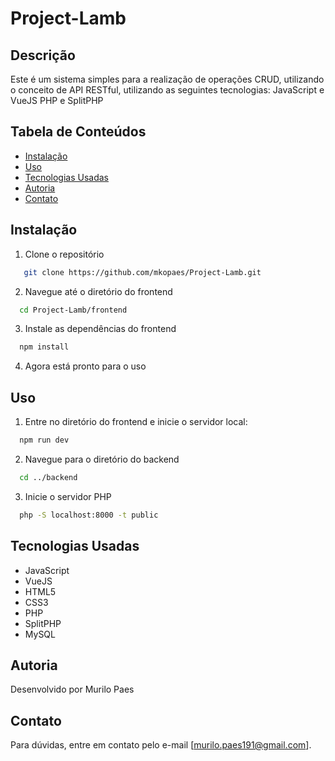 # Project-Lamb

## Descrição
Este é um sistema simples para a realização de operações CRUD, utilizando o conceito de API RESTful, utilizando as seguintes tecnologias: 
JavaScript e VueJS
PHP e SplitPHP

## Tabela de Conteúdos
- [Instalação](#instalação)
- [Uso](#uso)
- [Tecnologias Usadas](#tecnologias-usadas)
- [Autoria](#autoria)
- [Contato](#contato)

## Instalação
1. Clone o repositório
```bash
   git clone https://github.com/mkopaes/Project-Lamb.git
```
2. Navegue até o diretório do frontend
```bash
  cd Project-Lamb/frontend
```
3. Instale as dependências do frontend
```bash
  npm install
```
4. Agora está pronto para o uso

## Uso
1. Entre no diretório do frontend e inicie o servidor local:
```bash
  npm run dev
```
2. Navegue para o diretório do backend
```bash
  cd ../backend
```
3. Inicie o servidor PHP
```bash
  php -S localhost:8000 -t public
```

## Tecnologias Usadas
  - JavaScript
  - VueJS
  - HTML5
  - CSS3
  - PHP
  - SplitPHP
  - MySQL

## Autoria
  Desenvolvido por Murilo Paes

## Contato
  Para dúvidas, entre em contato pelo e-mail [murilo.paes191@gmail.com].

